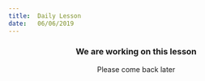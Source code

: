 ```yaml
---
title:  Daily Lesson
date:   06/06/2019
---
```


### <center>We are working on this lesson</center>
<center>Please come back later</center>